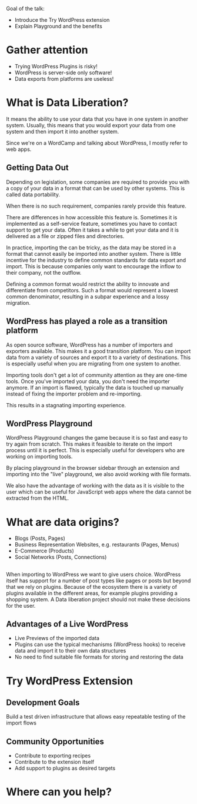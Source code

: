 Goal of the talk:
- Introduce the Try WordPress extension
- Explain Playground and the benefits

# Gather attention
- Trying WordPress Plugins is risky!
- WordPress is server-side only software!
- Data exports from platforms are useless!


# What is Data Liberation?
It means the ability to use your data that you have in one system in another system. Usually, this means that you would export your data from one system and then import it into another system.

Since we're on a WordCamp and talking about WordPress, I mostly refer to web apps.

## Getting Data Out
Depending on legislation, some companies are required to provide you with a copy of your data in a format that can be used by other systems. This is called data portability.

When there is no such requirement, companies rarely provide this feature.

There are differences in how accessible this feature is. Sometimes it is implemented as a self-service feature, sometimes you have to contact support to get your data. Often it takes a while to get your data and it is delivered as a file or zipped files and directories.

In practice, importing the can be tricky, as the data may be stored in a format that cannot easily be imported into another system. There is little incentive for the industry to define common standards for data export and import. This is because companies only want to encourage the inflow to their company, not the outflow.

Defining a common format would restrict the ability to innovate and differentiate from competitors. Such a format would represent a lowest common denominator, resulting in a subpar experience and a lossy migration.

## WordPress has played a role as a transition platform

As open source software, WordPress has a number of importers and exporters available. This makes it a good transition platform. You can import data from a variety of sources and export it to a variety of destinations. This is especially useful when you are migrating from one system to another.

Importing tools don't get a lot of community attention as they are one-time tools. Once you've imported your data, you don't need the importer anymore. If an import is flawed, typically the data is touched up manually instead of fixing the importer problem and re-importing.

This results in a stagnating importing experience.

## WordPress Playground

WordPress Playground changes the game because it is so fast and easy to try again from scratch. This makes it feasible to iterate on the import process until it is perfect. This is especially useful for developers who are working on importing tools.

By placing playground in the browser sidebar through an extension and importing into the "live" playground, we also avoid working with file formats.

We also have the advantage of working with the data as it is visible to the user which can be useful for JavaScript web apps where the data cannot be extracted from the HTML.

# What are data origins?
- Blogs (Posts, Pages)
- Business Representation Websites, e.g. restaurants (Pages, Menus)
- E-Commerce (Products)
- Social Networks (Posts, Connections)

##

When importing to WordPress we want to give users choice. WordPress itself has support for a number of post types like pages or posts but beyond that we rely on plugins. Because of the ecosystem there is a variety of plugins available in the different areas, for example plugins providing a shopping system. A Data liberation project should not make these decisions for the user.


## Advantages of a Live WordPress

- Live Previews of the imported data
- Plugins can use the typical mechanisms (WordPress hooks) to receive data and import it to their own data structures
- No need to find suitable file formats for storing and restoring the data


# Try WordPress Extension

## Development Goals
Build a test driven infrastructure that allows easy repeatable testing of the import flows

## Community Opportunities

- Contribute to exporting recipes
- Contribute to the extension itself
- Add support to plugins as desired targets


# Where can you help?

